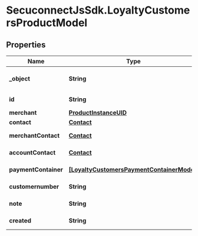 # SecuconnectJsSdk.LoyaltyCustomersProductModel

## Properties
Name | Type | Description | Notes
------------ | ------------- | ------------- | -------------
**_object** | **String** | Object of loyalty customer | [optional] 
**id** | **String** | Id of loyalty customer | [optional] 
**merchant** | [**ProductInstanceUID**](ProductInstanceUID.md) | merchant | [optional] 
**contact** | [**Contact**](Contact.md) | Contact | [optional] 
**merchantContact** | [**Contact**](Contact.md) | merchant contact | [optional] 
**accountContact** | [**Contact**](Contact.md) | merchant contact | [optional] 
**paymentContainer** | [**[LoyaltyCustomersPaymentContainerModel]**](LoyaltyCustomersPaymentContainerModel.md) | payment container | [optional] 
**customernumber** | **String** | Customer number | [optional] 
**note** | **String** | Customer number | [optional] 
**created** | **String** | Creation date | [optional] 


